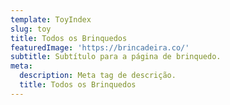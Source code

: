 ```yaml
---
template: ToyIndex
slug: toy
title: Todos os Brinquedos
featuredImage: 'https://brincadeira.co/'
subtitle: Subtítulo para a página de brinquedo.
meta:
  description: Meta tag de descrição.
  title: Todos os Brinquedos
---
```

